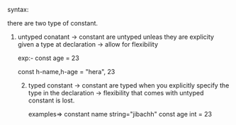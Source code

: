 syntax:
<!--
    const <constname> <datatype> = <value>
-->
there are two type of constant.
1. untyped conatant
   -> constant are untyped unleas they are explicity given a type at declaration
   -> allow for flexibility

   exp:-  const age = 23

   const h-name,h-age = "hera", 23


   2. typed constant
      -> constant are typed when you explicitly specify the type in the declaration
      -> flexibility that comes with untyped constant is lost.
      
      examples=>
       constant name string="jibachh"
      const age int = 23
